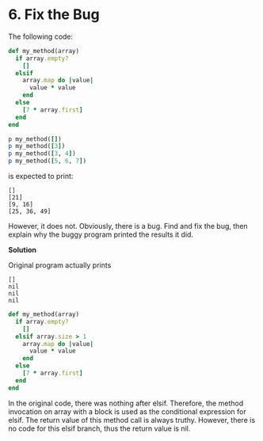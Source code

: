 # 6. Fix the Bug

The following code:

```ruby
def my_method(array)
  if array.empty?
    []
  elsif
    array.map do |value|
      value * value
    end
  else
    [7 * array.first]
  end
end

p my_method([])
p my_method([3])
p my_method([3, 4])
p my_method([5, 6, 7])
```

is expected to print:

```plaintext
[]
[21]
[9, 16]
[25, 36, 49]
```

However, it does not. Obviously, there is a bug. Find and fix the bug, then explain why the buggy program printed the results it did.

**Solution**

Original program actually prints

```
[]
nil
nil
nil
```

```ruby
def my_method(array)
  if array.empty?
    []
  elsif array.size > 1
    array.map do |value|
      value * value
    end
  else
    [7 * array.first]
  end
end
```

In the original code, there was nothing after elsif. Therefore, the method invocation on array with a block is used as the conditional expression for elsif. The return value of this method call is always truthy. However, there is no code for this elsif branch, thus the return value is nil.